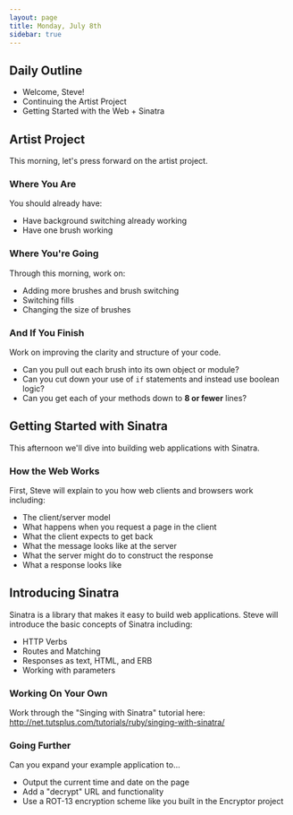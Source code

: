 ```yaml
---
layout: page
title: Monday, July 8th
sidebar: true
---
```


## Daily Outline

* Welcome, Steve!
* Continuing the Artist Project
* Getting Started with the Web + Sinatra

## Artist Project

This morning, let's press forward on the artist project. 

### Where You Are

You should already have:

* Have background switching already working
* Have one brush working

### Where You're Going

Through this morning, work on:

* Adding more brushes and brush switching
* Switching fills
* Changing the size of brushes

### And If You Finish

Work on improving the clarity and structure of your code.

* Can you pull out each brush into its own object or module?
* Can you cut down your use of `if` statements and instead use boolean logic?
* Can you get each of your methods down to **8 or fewer** lines?

## Getting Started with Sinatra

This afternoon we'll dive into building web applications with Sinatra.

### How the Web Works

First, Steve will explain to you how web clients and browsers work including:

* The client/server model
* What happens when you request a page in the client
* What the client expects to get back
* What the message looks like at the server
* What the server might do to construct the response
* What a response looks like

## Introducing Sinatra

Sinatra is a library that makes it easy to build web applications. Steve will introduce the basic concepts of Sinatra including:

* HTTP Verbs
* Routes and Matching
* Responses as text, HTML, and ERB
* Working with parameters

### Working On Your Own

Work through the "Singing with Sinatra" tutorial here: http://net.tutsplus.com/tutorials/ruby/singing-with-sinatra/

### Going Further

Can you expand your example application to...

* Output the current time and date on the page
* Add a "decrypt" URL and functionality
* Use a ROT-13 encryption scheme like you built in the Encryptor project
